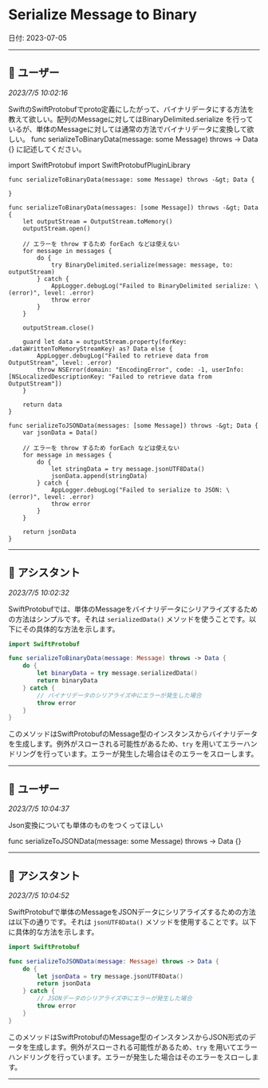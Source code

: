 # Serialize Message to Binary

日付: 2023-07-05

---

## 👤 ユーザー
*2023/7/5 10:02:16*

SwiftのSwiftProtobufでproto定義にしたがって、バイナリデータにする方法を教えて欲しい。配列のMessageに対してはBinaryDelimited.serialize を行っているが、単体のMessageに対しては通常の方法でバイナリデータに変換して欲しい。
 func serializeToBinaryData(message: some Message) throws -&gt; Data {} に記述してください。


import SwiftProtobuf
import SwiftProtobufPluginLibrary

    func serializeToBinaryData(message: some Message) throws -&gt; Data {
        
    }

    func serializeToBinaryData(messages: [some Message]) throws -&gt; Data {
        let outputStream = OutputStream.toMemory()
        outputStream.open()

        // エラーを throw するため forEach などは使えない
        for message in messages {
            do {
                try BinaryDelimited.serialize(message: message, to: outputStream)
            } catch {
                AppLogger.debugLog("Failed to BinaryDelimited serialize: \(error)", level: .error)
                throw error
            }
        }

        outputStream.close()

        guard let data = outputStream.property(forKey: .dataWrittenToMemoryStreamKey) as? Data else {
            AppLogger.debugLog("Failed to retrieve data from OutputStream", level: .error)
            throw NSError(domain: "EncodingError", code: -1, userInfo: [NSLocalizedDescriptionKey: "Failed to retrieve data from OutputStream"])
        }

        return data
    }

    func serializeToJSONData(messages: [some Message]) throws -&gt; Data {
        var jsonData = Data()

        // エラーを throw するため forEach などは使えない
        for message in messages {
            do {
                let stringData = try message.jsonUTF8Data()
                jsonData.append(stringData)
            } catch {
                AppLogger.debugLog("Failed to serialize to JSON: \(error)", level: .error)
                throw error
            }
        }

        return jsonData
    }

---

## 🤖 アシスタント
*2023/7/5 10:02:32*

SwiftProtobufでは、単体のMessageをバイナリデータにシリアライズするための方法はシンプルです。それは `serializedData()` メソッドを使うことです。以下にその具体的な方法を示します。

```swift
import SwiftProtobuf

func serializeToBinaryData(message: Message) throws -> Data {
    do {
        let binaryData = try message.serializedData()
        return binaryData
    } catch {
        // バイナリデータのシリアライズ中にエラーが発生した場合
        throw error
    }
}
```

このメソッドはSwiftProtobufのMessage型のインスタンスからバイナリデータを生成します。例外がスローされる可能性があるため、`try` を用いてエラーハンドリングを行っています。エラーが発生した場合はそのエラーをスローします。

---

## 👤 ユーザー
*2023/7/5 10:04:37*

Json変換についても単体のものをつくってほしい

func serializeToJSONData(message: some Message) throws -&gt; Data {}

---

## 🤖 アシスタント
*2023/7/5 10:04:52*

SwiftProtobufで単体のMessageをJSONデータにシリアライズするための方法は以下の通りです。それは `jsonUTF8Data()` メソッドを使用することです。以下に具体的な方法を示します。

```swift
import SwiftProtobuf

func serializeToJSONData(message: Message) throws -> Data {
    do {
        let jsonData = try message.jsonUTF8Data()
        return jsonData
    } catch {
        // JSONデータのシリアライズ中にエラーが発生した場合
        throw error
    }
}
```

このメソッドはSwiftProtobufのMessage型のインスタンスからJSON形式のデータを生成します。例外がスローされる可能性があるため、`try` を用いてエラーハンドリングを行っています。エラーが発生した場合はそのエラーをスローします。

---
